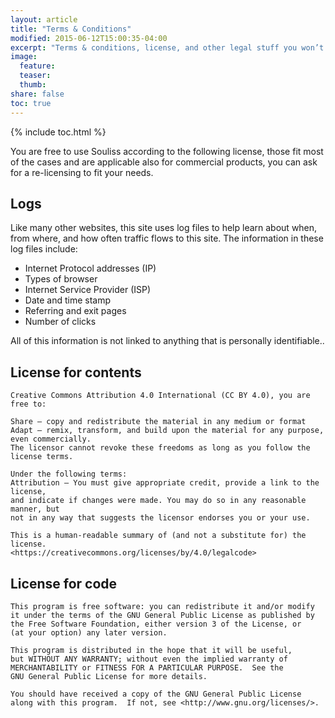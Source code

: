 ```yaml
---
layout: article
title: "Terms & Conditions"
modified: 2015-06-12T15:00:35-04:00
excerpt: "Terms & conditions, license, and other legal stuff you won’t read."
image:
  feature:
  teaser:
  thumb:
share: false
toc: true
---
```



{% include toc.html %}

You are free to use Souliss according to the following license, those fit most of the cases and are applicable also for commercial products, you can ask for a re-licensing to fit your needs.

## Logs

Like many other websites, this site uses log files to help learn about when, from where, and how often traffic flows to this site. The information in these log files include:

* Internet Protocol addresses (IP)
* Types of browser
* Internet Service Provider (ISP)
* Date and time stamp
* Referring and exit pages
* Number of clicks

All of this information is not linked to anything that is personally identifiable..

## License for contents


    Creative Commons Attribution 4.0 International (CC BY 4.0), you are free to:

    Share — copy and redistribute the material in any medium or format
    Adapt — remix, transform, and build upon the material for any purpose,
    even commercially.
    The licensor cannot revoke these freedoms as long as you follow the license terms.

    Under the following terms:
    Attribution — You must give appropriate credit, provide a link to the license,
    and indicate if changes were made. You may do so in any reasonable manner, but
    not in any way that suggests the licensor endorses you or your use. 
    
    This is a human-readable summary of (and not a substitute for) the license.
    <https://creativecommons.org/licenses/by/4.0/legalcode>

## License for code

    This program is free software: you can redistribute it and/or modify
    it under the terms of the GNU General Public License as published by
    the Free Software Foundation, either version 3 of the License, or
    (at your option) any later version.

    This program is distributed in the hope that it will be useful,
    but WITHOUT ANY WARRANTY; without even the implied warranty of
    MERCHANTABILITY or FITNESS FOR A PARTICULAR PURPOSE.  See the
    GNU General Public License for more details.

    You should have received a copy of the GNU General Public License
    along with this program.  If not, see <http://www.gnu.org/licenses/>.
